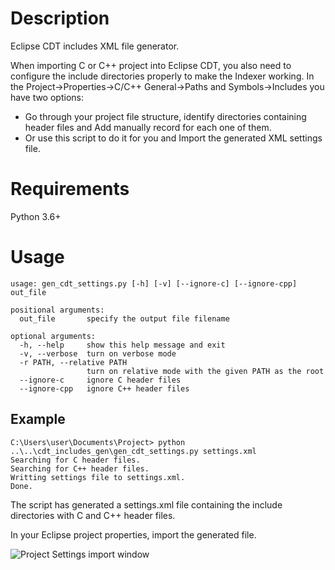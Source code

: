 # Description
Eclipse CDT includes XML file generator.

When importing C or C++ project into Eclipse CDT, you also need to configure the include directories properly to make the Indexer working.
In the Project->Properties->C/C++ General->Paths and Symbols->Includes you have two options:
* Go through your project file structure, identify directories containing header files and Add manually record for each one of them.
* Or use this script to do it for you and Import the generated XML settings file.

# Requirements
Python 3.6+

# Usage
    usage: gen_cdt_settings.py [-h] [-v] [--ignore-c] [--ignore-cpp] out_file

    positional arguments:
      out_file       specify the output file filename

    optional arguments:
      -h, --help     show this help message and exit
      -v, --verbose  turn on verbose mode
      -r PATH, --relative PATH
                     turn on relative mode with the given PATH as the root
      --ignore-c     ignore C header files
      --ignore-cpp   ignore C++ header files
      
## Example

    C:\Users\user\Documents\Project> python ..\..\cdt_includes_gen\gen_cdt_settings.py settings.xml
    Searching for C header files.
    Searching for C++ header files.
    Writting settings file to settings.xml.
    Done.

The script has generated a settings.xml file containing the include directories with C and C++ header files.

In your Eclipse project properties, import the generated file.

![Project Settings import window](doc/includes_settings.png)
   

